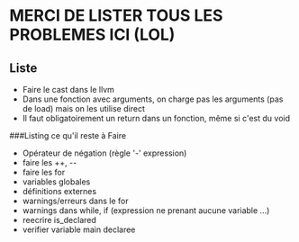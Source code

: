 # MERCI DE LISTER TOUS LES PROBLEMES ICI (LOL)


## Liste

- Faire le cast dans le llvm
- Dans une fonction avec arguments, on charge pas les arguments (pas de load) mais on les utilise direct
- Il faut obligatoirement un return dans un fonction, même si c'est du void


###Listing ce qu'il reste à Faire
- Opérateur de négation (règle '-' expression)
- faire les ++, --
- faire les for
- variables globales
- définitions externes
- warnings/erreurs dans le for
- warnings dans while, if (expression ne prenant aucune variable ...)
- reecrire is_declared
- verifier variable main declaree